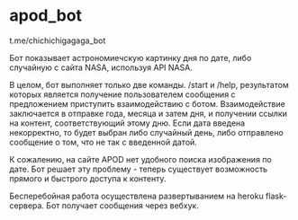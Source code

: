 # apod_bot 

t.me/chichichigagaga_bot

Бот показывает астрономиечскую картинку дня по дате, либо случайную с сайта NASA, используя API NASA.

В целом, бот выполняет только две команды. /start и /help, результатом которых является получение пользователем сообщения с предложением приступить взаимодействию 
с ботом. 
Взаимодействие заключается в отправке года, месяца и затем дня, и получении ссылки на контент, соответствующий этому дню. 
Если дата введена некорректно, то будет выбран либо случайный день, либо отправлено сообщение о том, что не так с введенной датой.

К сожалению, на сайте APOD нет удобного поиска изображения по дате. Бот решает эту проблему - теперь существует возможность прямого и быстрого доступа к контенту.

Бесперебойная работа осуществлена развертыванием на heroku flask-сервера. Бот получает сообщения через вебхук.
